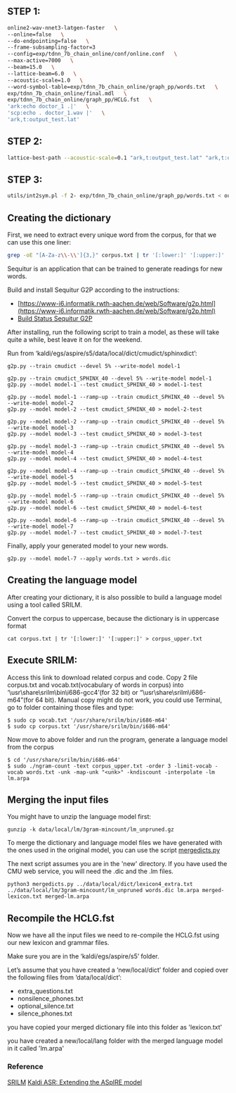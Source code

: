 ## STEP 1:

```bash
online2-wav-nnet3-latgen-faster   \
--online=false   \
--do-endpointing=false   \
--frame-subsampling-factor=3   
--config=exp/tdnn_7b_chain_online/conf/online.conf   \
--max-active=7000   \
--beam=15.0   \
--lattice-beam=6.0   \
--acoustic-scale=1.0   \
--word-symbol-table=exp/tdnn_7b_chain_online/graph_pp/words.txt   \
exp/tdnn_7b_chain_online/final.mdl   \
exp/tdnn_7b_chain_online/graph_pp/HCLG.fst   \
'ark:echo doctor_1 .|'   \
'scp:echo . doctor_1.wav |'   \
'ark,t:output_test.lat'
```

## STEP 2:

```bash
lattice-best-path --acoustic-scale=0.1 "ark,t:output_test.lat" "ark,t:output_test.txt"
```

## STEP 3:

```bash
utils/int2sym.pl -f 2- exp/tdnn_7b_chain_online/graph_pp/words.txt < output_test.txt > output_final.txt
```

## Creating the dictionary

First, we need to extract every unique word from the corpus, for that we can use this one liner:

```bash
grep -oE "[A-Za-z\\-\\']{3,}" corpus.txt | tr '[:lower:]' '[:upper:]' | sort | uniq > words.txt
```

Sequitur is an application that can be trained to generate readings for new words.

Build and install Sequitur G2P according to the instructions: 
- [https://www-i6.informatik.rwth-aachen.de/web/Software/g2p.html](https://www-i6.informatik.rwth-aachen.de/web/Software/g2p.html)
- [Build Status Sequitur G2P](https://github.com/sequitur-g2p/sequitur-g2p)

After installing, run the following script to train a model, as these will take quite a while, best leave it on for the weekend.

Run from ‘kaldi/egs/aspire/s5/data/local/dict/cmudict/sphinxdict’:
```console
g2p.py --train cmudict --devel 5% --write-model model-1
 
g2p.py --train cmudict_SPHINX_40 --devel 5% --write-model model-1
g2p.py --model model-1 --test cmudict_SPHINX_40 > model-1-test

g2p.py --model model-1 --ramp-up --train cmudict_SPHINX_40 --devel 5% --write-model model-2
g2p.py --model model-2 --test cmudict_SPHINX_40 > model-2-test

g2p.py --model model-2 --ramp-up --train cmudict_SPHINX_40 --devel 5% --write-model model-3
g2p.py --model model-3 --test cmudict_SPHINX_40 > model-3-test

g2p.py --model model-3 --ramp-up --train cmudict_SPHINX_40 --devel 5% --write-model model-4
g2p.py --model model-4 --test cmudict_SPHINX_40 > model-4-test

g2p.py --model model-4 --ramp-up --train cmudict_SPHINX_40 --devel 5% --write-model model-5
g2p.py --model model-5 --test cmudict_SPHINX_40 > model-5-test

g2p.py --model model-5 --ramp-up --train cmudict_SPHINX_40 --devel 5% --write-model model-6
g2p.py --model model-6 --test cmudict_SPHINX_40 > model-6-test

g2p.py --model model-6 --ramp-up --train cmudict_SPHINX_40 --devel 5% --write-model model-7
g2p.py --model model-7 --test cmudict_SPHINX_40 > model-7-test
```

Finally, apply your generated model to your new words.

```
g2p.py --model model-7 --apply words.txt > words.dic
```

## Creating the language model

After creating your dictionary, it is also possible to build a language model using a tool called SRILM.

Convert the corpus to uppercase, because the dictionary is in uppercase format
```
cat corpus.txt | tr '[:lower:]' '[:upper:]' > corpus_upper.txt
```

## Execute SRILM:

Access this link to download related corpus and code. Copy 2 file corpus.txt and vocab.txt(vocabulary of words in corpus) into ‘\usr\share\srilm\bin\i686-gcc4’(for 32 bit) or “\usr\share\srilm\i686-m64”(for 64 bit). Manual copy might do not work, you could use Terminal, go to folder containing those files and type:

```console
$ sudo cp vocab.txt '/usr/share/srilm/bin/i686-m64'
$ sudo cp corpus.txt '/usr/share/srilm/bin/i686-m64'
```

Now move to above folder and run the program, generate a language model from the corpus
```console
$ cd '/usr/share/srilm/bin/i686-m64'
$ sudo ./ngram-count -text corpus_upper.txt -order 3 -limit-vocab -vocab words.txt -unk -map-unk "<unk>" -kndiscount -interpolate -lm lm.arpa
```

## Merging the input files

You might have to unzip the language model first:

```
gunzip -k data/local/lm/3gram-mincount/lm_unpruned.gz
```

To merge the dictionary and language model files we have generated with the ones used in the original model, you can use the script [mergedicts.py](https://github.com/MRAmateurH/code/blob/main/spider/meddialog/ASpIRE/mergedicts.py)

The next script assumes you are in the 'new' directory. If you have used the CMU web service, you will need the .dic and the .lm files.

```console
python3 mergedicts.py ../data/local/dict/lexicon4_extra.txt ../data/local/lm/3gram-mincount/lm_unpruned words.dic lm.arpa merged-lexicon.txt merged-lm.arpa
```

## Recompile the HCLG.fst

Now we have all the input files we need to re-compile the HCLG.fst using our new lexicon and grammar files.

Make sure you are in the ‘kaldi/egs/aspire/s5’ folder.

Let’s assume that you have created a ‘new/local/dict’ folder and copied over the following files from ‘data/local/dict’:
- extra_questions.txt
- nonsilence_phones.txt
- optional_silence.txt
- silence_phones.txt

you have copied your merged dictionary file into this folder as 'lexicon.txt'

you have created a new/local/lang folder with the merged language model in it called 'lm.arpa'

### Reference
[SRILM](https://hovinh.github.io/blog/2016-04-22-install-srilm-ubuntu/)
[Kaldi ASR: Extending the ASpIRE model](https://chrisearch.wordpress.com/2017/03/11/speech-recognition-using-kaldi-extending-and-using-the-aspire-model/)